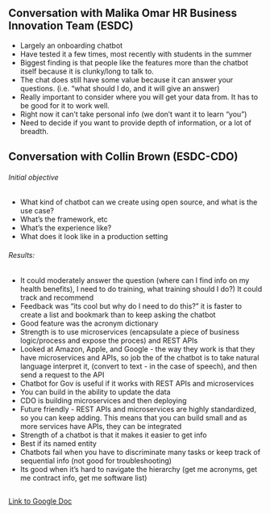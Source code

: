 ## **Conversation with Malika Omar HR Business Innovation Team (ESDC)**
* Largely an onboarding chatbot
* Have tested it a few times, most recently with students in the summer
* Biggest finding is that people like the features more than the chatbot itself because it is clunky/long to talk to. 
* The chat does still have some value because it can answer your questions. (i.e. “what should I do, and it will give an answer)
* Really important to consider where you will get your data from. It has to be good for it to work well. 
* Right now it can’t take personal info (we don’t want it to learn “you”)
* Need to decide if you want to provide depth of information, or a lot of breadth.

## **Conversation with Collin Brown (ESDC-CDO)**
###### Initial objective
  * What kind of chatbot can we create using open source, and what is the use case?
  * What’s the framework, etc
  * What’s the experience like?
  * What does it look like in a production setting
###### Results: 
* It could moderately answer the question (where can I find info on my health benefits), I need to do training, what training should I do?) It could  track and recommend
* Feedback was “its cool but why do I need to do this?”  it is faster to create a list and bookmark than to keep asking the chatbot
* Good feature was the acronym dictionary 
* Strength is to use microservices (encapsulate a piece of business logic/process and expose the proces) and REST APIs
* Looked at Amazon, Apple, and Google - the way they work is that they have microservices and APIs, so job the of the chatbot is to take natural language interpret it, (convert to text - in the case of speech), and then send a request to the API
* Chatbot for Gov is useful if it works with REST APIs and microservices
* You can build in the ability to update the data
* CDO is building microservices and then deploying
* Future friendly - REST APIs and microservices are highly standardized, so you can keep adding. This means that you can build small and as more services have APIs, they can be integrated
* Strength of a chatbot is that it  makes it easier to get info
* Best if its named entity
* Chatbots fail when you have to discriminate many tasks or keep track of sequential info (not good for troubleshooting)
* Its good when it’s hard to navigate the hierarchy (get me acronyms, get me contract info, get me software list) 

##
[Link to Google Doc](https://docs.google.com/document/d/12lK8cF-ZCwKBq9mOFx6SRRT1IsUSpgLKxVwlk_2RiOs/edit?usp=sharing)
